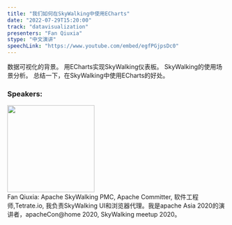 ```yaml
---
title: "我们如何在SkyWalking中使用ECharts"
date: "2022-07-29T15:20:00"
track: "datavisualization"
presenters: "Fan Qiuxia"
stype: "中文演讲"
speechLink: "https://www.youtube.com/embed/egfPGjpsDc0"
---
```

数据可视化的背景。
用ECharts实现SkyWalking仪表板。
SkyWalking的使用场景分析。
总结一下，在SkyWalking中使用ECharts的好处。
 ### Speakers: 
 <img src="images/speaker/1003.png" width="200" /><br>Fan Qiuxia: Apache SkyWalking PMC, Apache Committer, 软件工程师,Tetrate.io, 我负责SkyWalking UI和浏览器代理。我是apache Asia 2020的演讲者，apacheCon@home 2020, SkyWalking meetup 2020。

 